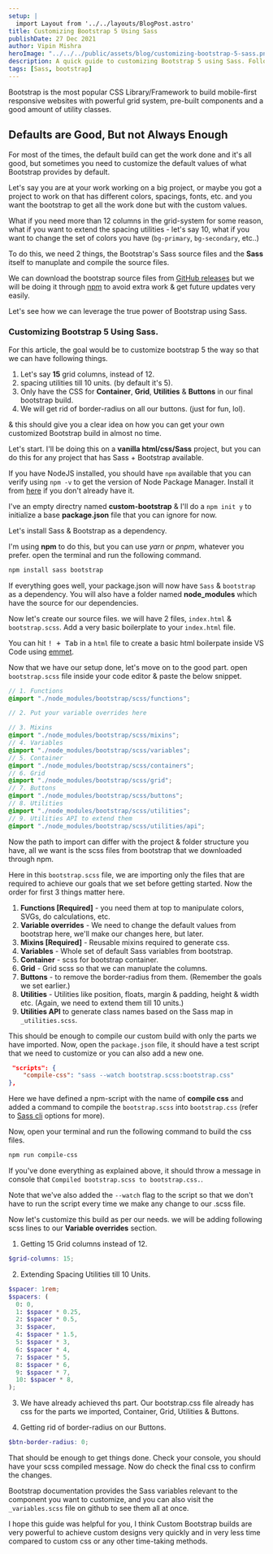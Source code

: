 ```yaml
---
setup: |
  import Layout from '../../layouts/BlogPost.astro'
title: Customizing Bootstrap 5 Using Sass
publishDate: 27 Dec 2021
author: Vipin Mishra
heroImage: "../../../public/assets/blog/customizing-bootstrap-5-sass.png"
description: A quick guide to customizing Bootstrap 5 using Sass. Following it, you can get a fully customized Bootstrap build as per you project needs.
tags: [Sass, bootstrap]
---
```


Bootstrap is the most popular CSS Library/Framework to build mobile-first responsive websites with powerful grid system, pre-built components and a good amount of utility classes.

## Defaults are Good, But not Always Enough

For most of the times, the default build can get the work done and it's all good, but sometimes you need to customize the default values of what Bootstrap provides by default.

Let's say you are at your work working on a big project, or maybe you got a project to work on that has different colors, spacings, fonts, etc. and you want the bootstrap to get all the work done but with the custom values.

What if you need more than 12 columns in the grid-system for some reason, what if you want to extend the spacing utilities - let's say 10, what if you want to change the set of colors you have (`bg-primary`, `bg-secondary`, etc..)

To do this, we need 2 things, the Bootstrap's Sass source files and the **Sass** itself to manuplate and compile the source files.

We can download the bootstrap source files from [GitHub releases](https://github.com/twbs/bootstrap/releases/tag/v5.1.3) but we will be doing it through [npm](https://www.npmjs.com/) to avoid extra work & get future updates very easily.

Let's see how we can leverage the true power of Bootstrap using Sass.

### Customizing Bootstrap 5 Using Sass.

For this article, the goal would be to customize bootstrap 5 the way so that we can have following things.

1. Let's say **15** grid columns, instead of 12.
2. spacing utilities till 10 units. (by default it's 5).
3. Only have the CSS for **Container**, **Grid**, **Utilities** & **Buttons** in our final bootstrap build.
4. We will get rid of border-radius on all our buttons. (just for fun, lol).

& this should give you a clear idea on how you can get your own customized Bootstrap build in almost no time.

Let's start. I'll be doing this on a **vanilla html/css/Sass** project, but you can do this for any project that has Sass + Bootstrap available.

If you have NodeJS installed, you should have `npm` available that you can verify using `npm -v` to get the version of Node Package Manager. Install it from [here](https://nodejs.org/en/) if you don't already have it.

I've an empty directry named **custom-bootstrap** & I'll do a `npm init y` to initialize a base **package.json** file that you can ignore for now.

Let's install Sass & Bootstrap as a dependency.

I'm using **npm** to do this, but you can use _yarn_ or _pnpm_, whatever you prefer. open the terminal and run the following command.

```bash
npm install sass bootstrap
```

If everything goes well, your package.json will now have `Sass` & `bootstrap` as a dependency. You will also have a folder named **node_modules** which have the source for our dependencies.

Now let's create our source files. we will have 2 files, `index.html` & `bootstrap.scss`. Add a very basic boilerplate to your `index.html` file.

<p class="message info">You can hit <kbd>! + Tab</kbd> in a <code>html</code> file to create a basic html boilerpate inside VS Code using <a href="https://emmet.io/">emmet</a>.</p>

Now that we have our setup done, let's move on to the good part. open `bootstrap.scss` file inside your code editor & paste the below snippet.

```scss
// 1. Functions
@import "./node_modules/bootstrap/scss/functions";

// 2. Put your variable overrides here

// 3. Mixins
@import "./node_modules/bootstrap/scss/mixins";
// 4. Variables
@import "./node_modules/bootstrap/scss/variables";
// 5. Container
@import "./node_modules/bootstrap/scss/containers";
// 6. Grid
@import "./node_modules/bootstrap/scss/grid";
// 7. Buttons
@import "./node_modules/bootstrap/scss/buttons";
// 8. Utilities
@import "./node_modules/bootstrap/scss/utilities";
// 9. Utilities API to extend them
@import "./node_modules/bootstrap/scss/utilities/api";
```

Now the path to import can differ with the project & folder structure you have, all we want is the scss files from bootstrap that we downloaded through npm.

Here in this `bootstrap.scss` file, we are importing only the files that are required to achieve our goals that we set before getting started. Now the order for first 3 things matter here.

1. **Functions [Required]** - you need them at top to manipulate colors, SVGs, do calculations, etc.
2. **Variable overrides** - We need to change the default values from bootstrap here, we'll make our changes here, but later.
3. **Mixins [Required]** - Reusable mixins required to generate css.
4. **Variables** - Whole set of default Sass variables from bootstrap.
5. **Container** - scss for bootstrap container.
6. **Grid** - Grid scss so that we can manuplate the columns.
7. **Buttons** - to remove the border-radius from them. (Remember the goals we set earlier.)
8. **Utilities** - Utilities like position, floats, margin & padding, height & width etc. (Again, we need to extend them till 10 units.)
9. **Utilities API** to generate class names based on the Sass map in `_utilities.scss`.

This should be enough to compile our custom build with only the parts we have imported. Now, open the `package.json` file, it should have a test script that we need to customize or you can also add a new one.

```json
 "scripts": {
    "compile-css": "sass --watch bootstrap.scss:bootstrap.css"
},
```

Here we have defined a npm-script with the name of **compile css** and added a command to compile the `bootstrap.scss` into `bootstrap.css` (refer to [Sass cli](https://Sass-lang.com/documentation/cli/dart-Sass) options for more).

Now, open your terminal and run the following command to build the css files.

```bash
npm run compile-css
```

If you've done everything as explained above, it should throw a message in console that `Compiled bootstrap.scss to bootstrap.css.`.

Note that we've also added the `--watch` flag to the script so that we don't have to run the script every time we make any change to our .scss file.

Now let's customize this build as per our needs. we will be adding following scss lines to our **Variable overrides** section.

1. Getting 15 Grid columns instead of 12.

```scss
$grid-columns: 15;
```

2. Extending Spacing Utilities till 10 Units.

```scss
$spacer: 1rem;
$spacers: (
  0: 0,
  1: $spacer * 0.25,
  2: $spacer * 0.5,
  3: $spacer,
  4: $spacer * 1.5,
  5: $spacer * 3,
  6: $spacer * 4,
  7: $spacer * 5,
  8: $spacer * 6,
  9: $spacer * 7,
  10: $spacer * 8,
);
```

3. We have already achieved ths part. Our bootstrap.css file already has css for the parts we imported, Container, Grid, Utilities & Buttons.

4. Getting rid of border-radius on our Buttons.

```scss
$btn-border-radius: 0;
```

That should be enough to get things done. Check your console, you should have your scss compiled message. Now do check the final css to confirm the changes.

Bootstrap documentation provides the Sass variables relevant to the component you want to customize, and you can also visit the `_variables.scss` file on github to see them all at once.

I hope this guide was helpful for you, I think Custom Bootstrap builds are very powerful to achieve custom designs very quickly and in very less time compared to custom css or any other time-taking methods.
